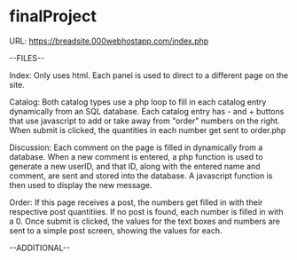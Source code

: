 # finalProject

URL: https://breadsite.000webhostapp.com/index.php

--FILES--

Index: Only uses html. Each panel is used to direct to a different page on the site.

Catalog: Both catalog types use a php loop to fill in each catalog entry dynamically from an SQL database. Each catalog entry has - and + buttons that use javascript to add or take away from "order" numbers on the right. When submit is clicked, the quantities in each number get sent to order.php

Discussion: Each comment on the page is filled in dynamically from a database. When a new comment is entered, a php function is used to generate a new userID, and that ID, along with the entered name and comment, are sent and stored into the database. A javascript function is then used to display the new message.

Order: If this page receives a post, the numbers get filled in with their respective post quantitiies. If no post is found, each number is filled in with a 0. Once submit is clicked, the values for the text boxes and numbers are sent to a simple post screen, showing the values for each. 


--ADDITIONAL--